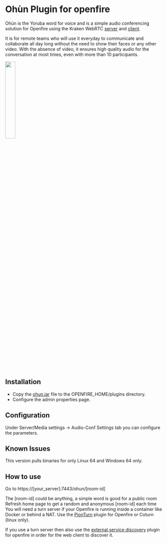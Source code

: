 # Ohùn Plugin for openfire

Ohùn is the Yoruba word for voice and is a simple audio conferencing solution for Openfire using the Kraken WebRTC [server](https://github.com/MixinNetwork/kraken) and [client](https://github.com/MixinNetwork/kraken.fm). 

It is for remote teams who will use it everyday to communicate and collaborate all day long without the need to show their faces or any other video. With the absence of video, it ensures high quality audio for the conversation at most times, even with more than 10 participants.

<img width="25%" src="https://github.com/igniterealtime/openfire-ohun-plugin/raw/master/ohun.png" />

## Installation

- Copy the [ohun.jar](https://github.com/igniterealtime/openfire-ohun-plugin/releases/download/v0.0.1/ohun.jar) file to the OPENFIRE_HOME/plugins directory.
- Configure the admin properties page.

## Configuration

Under Server/Media settings -> Audio-Conf Settings tab you can configure the parameters.

## Known Issues

This version pulls binaries for only Linux 64 and Windows 64 only.

## How to use

Go to https://[your_server]:7443/ohun/[room-id]

The [room-id] could be anything, a simple word is good for a public room
Refresh home page to get a random and anonymous [room-id] each time
You will need a turn server if your Openfire is running inside a container like Docker or behind a NAT. Use the [PionTurn](https://github.com/igniterealtime/openfire-pionturn-plugin/releases) plugin for Openfire or Coturn (linux only). 

If you use a turn server then also use the [external service discovery](https://github.com/igniterealtime/openfire-externalservicediscovery-plugin) plugin for openfire in order for the web client to discover it.
